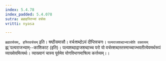 ```yaml
---
index: 5.4.78
index_padded: 5.4.078
sutra: ब्रह्महस्तिभ्यां वर्चसः
vritti: nyasa

---
```

`ब्रह्मवर्चसम्, हस्तिवर्चसम्` इति। षष्ठीसमासौ। वर्चःशब्दोऽयं दीप्तिवचनः।
`पल्यराजशब्दाभ्याञ्चेति वक्तव्यम्` झ्र्`पल्यराजभ्याम्--काशिकाट (इति)। पल्यशब्दाद्राजशब्दाच्च परो यो वर्चस्शब्दस्तस्माच्चाज्भवतीत्येवमर्थरूपं व्याख्येयमित्यर्थः। व्याख्यानं चास्य पूर्वमेव योगविभागमाश्रित्य कर्त्तव्यम्।।